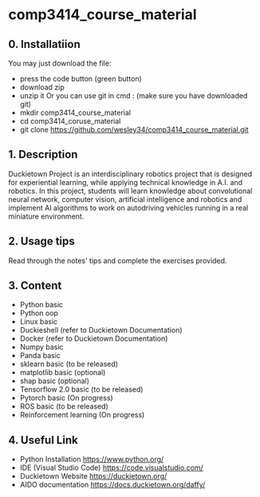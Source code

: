 # comp3414_course_material
<a name="desc"></a>
## 0. Installatiion
You may just download the file:
- press the code button (green button)
- download zip
- unzip it
Or you can use git in cmd : (make sure you have downloaded git)
- mkdir comp3414_course_material
- cd comp3414_coruse_material 
- git clone https://github.com/wesley34/comp3414_course_material.git 


## 1. Description

Duckietown Project is an interdisciplinary robotics project that is designed for experiential learning, while applying technical knowledge in A.I. and robotics. In this project, students will learn knowledge about convolutional neural network, computer vision, artificial intelligence and robotics and implement AI algorithms to work on autodriving vehicles running in a real miniature environment. 

<a name="usage"></a>
## 2. Usage tips
Read through the notes' tips and complete the exercises provided.

<a name="content"></a>
## 3. Content
- Python basic 
- Python oop
- Linux basic
- Duckieshell (refer to Duckietown Documentation)
- Docker (refer to Duckietown Documentation)
- Numpy basic
- Panda basic
- sklearn basic (to be released)
- matplotlib basic (optional)
- shap basic (optional)
- Tensorflow 2.0 basic (to be released)
- Pytorch basic (On progress)
- ROS basic (to be released)
- Reinforcement learning (On progress)

## 4. Useful Link
- Python Installation https://www.python.org/
- IDE (Visual Studio Code) https://code.visualstudio.com/
- Duckietown Website https://duckietown.org/
- AIDO documentation https://docs.duckietown.org/daffy/
